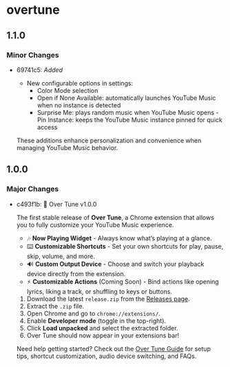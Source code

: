 # overtune

## 1.1.0

### Minor Changes

- 69741c5: _Added_
  - New configurable options in settings:
    - Color Mode selection
    - Open if None Available: automatically launches YouTube Music when no instance is detected
    - Surprise Me: plays random music when YouTube Music opens - Pin Instance: keeps the YouTube Music instance pinned for quick access

  These additions enhance personalization and convenience when managing YouTube Music behavior.

## 1.0.0

### Major Changes

- c493f1b: 🚀 Over Tune v1.0.0

  The first stable release of **Over Tune**, a Chrome extension that allows you to fully customize your YouTube Music experience.
  - 🎶 **Now Playing Widget** - Always know what’s playing at a glance.
  - ⌨️ **Customizable Shortcuts** - Set your own shortcuts for play, pause, skip, volume, and more.
  - 🔊 **Custom Output Device** - Choose and switch your playback device directly from the extension.
  - ⚡ **Customizable Actions** (Coming Soon) - Bind actions like opening lyrics, liking a track, or shuffling to keys or buttons.
  1. Download the latest `release.zip` from the [Releases page](https://github.com/kyng-cytro/over-tune/releases).
  2. Extract the `.zip` file.
  3. Open Chrome and go to `chrome://extensions/`.
  4. Enable **Developer mode** (toggle in the top-right).
  5. Click **Load unpacked** and select the extracted folder.
  6. Over Tune should now appear in your extensions bar!

  Need help getting started?
  Check out the [Over Tune Guide](./GUIDE.md) for setup tips, shortcut customization, audio device switching, and FAQs.
